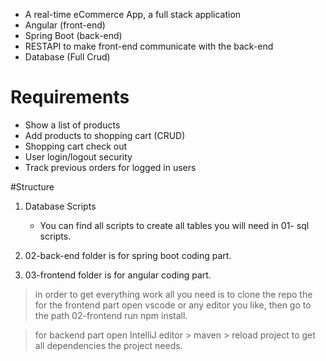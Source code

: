 * A real-time eCommerce App, a full stack application
* Angular (front-end)
* Spring Boot (back-end)
* RESTAPI to make front-end communicate with the back-end
* Database (Full Crud)


# Requirements
* Show a list of products
* Add products to shopping cart (CRUD)
* Shopping cart check out
* User login/logout security
* Track previous orders for logged in users

#Structure
1. Database Scripts
    - You can find all scripts to create all tables you will need in 01- sql scripts.

2. 02-back-end folder is for spring boot coding part.

3. 03-frontend folder is for angular coding part.


> in order to get everything work all you need is to clone the repo the for the frontend part open vscode or any editor you like, then go to the path 02-frontend run npm install.

> for backend part open IntelliJ editor > maven > reload project to get all dependencies the project needs.
